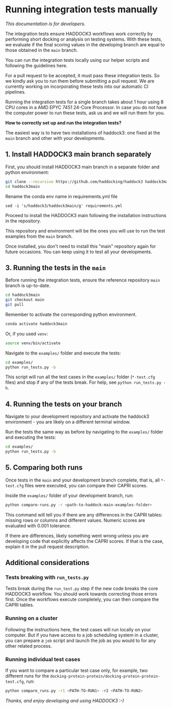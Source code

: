 # Running integration tests manually

*This documentation is for developers.*

The integration tests ensure HADDOCK3 workflows work correctly by performing
short docking or analysis on testing systems. With these tests, we evaluate if
the final scoring values in the developing branch are equal to those obtained in
the `main` branch.

You can run the integration tests locally using our helper scripts and
following the guidelines here.

For a pull request to be accepted, it must pass these integration tests. So we
kindly ask you to run them before submitting a pull request. We are currently
working on incorporating these tests into our automatic CI pipelines.

Running the integration tests for a single branch takes about 1 hour using 8 CPU
cores in a AMD EPYC 7451 24-Core Processor. In case you do not have the computer
power to run these tests, ask us and we will run them for you.

**How to correctly set up and run the integration tests?**

The easiest way is to have two installations of haddock3:
one fixed at the `main` branch and other with your developments.

## 1. Install HADDOCK3 main branch separately

First, you should install HADDOCK3 main branch in a separate folder and
python environment:

```bash
git clone --recursive https://github.com/haddocking/haddock3 haddock3main
cd haddock3main
```

Rename the conda env name in requirements.yml file

```
sed -i 's/haddock3/haddock3main/g' requirements.yml
```

Proceed to install the HADDOCK3 main following the installation
instructions in the repository.

This repository and environment will be the ones you will use to run the
test examples from the `main` branch.

Once installed, you don't need to install this "main" repository again for
future occasions. You can keep using it to test all your developments.

## 3. Running the tests in the `main`

Before running the integration tests, ensure the reference repository `main`
branch is up-to-date.

```bash
cd haddock3main
git checkout main
git pull
```

Remember to activate the corresponding python environment.

```bash
conda activate haddock3main
```

Or, if you used `venv`:

```bash
source venv/bin/activate
```

Navigate to the `examples/` folder and execute the tests:

```bash
cd examples/
python run_tests.py -b
```

This script will run all the test cases in the `examples/` folder (`*-test.cfg`
files) and stop if any of the tests break. For help, see `python run_tests.py
-h`.

## 4. Running the tests on your branch

Navigate to your development repository and activate the haddock3 environment -
you are likely on a different terminal window.

Run the tests the same way as before by navigating to the `examples/` folder and
executing the tests:

```bash
cd examples/
python run_tests.py -b
```

## 5. Comparing both runs

Once tests in the `main` and your development branch complete, that is, all
`*-test.cfg` files were executed, you can compare their CAPRI scores.

Inside the `examples/` folder of your development branch, run:

```bash
python compare-runs.py -r <path-to-haddock-main-examples-folder>
```

This command will tell you if there are any differences in the CAPRI tables:
missing rows or columns and different values. Numeric scores are evaluated with
0.001 tolerance.

If there are differences, likely something went wrong unless you are developing
code that explicitly affects the CAPRI scores. If that is the case, explain it
in the pull request description.

## Additional considerations

### Tests breaking with `run_tests.py`

Tests break during the `run_test.py` step if the new code breaks the core
HADDOCK3 workflow. You should work towards correcting those errors first. Once
the workflows execute completely, you can then compare the CAPRI tables.

### Running on a cluster

Following the instructions here, the test cases will run locally on your
computer. But if you have access to a job scheduling system in a cluster, you
can prepare a `job` script and launch the job as you would to for any other
related process.

### Running individual test cases

If you want to compare a particular test case only, for example, two different
runs for the `docking-protein-protein/docking-protein-protein-test.cfg`, run:

```bash
python compare_runs.py -r1 <PATH-TO-RUN1> -r2 <PATH-TO-RUN2>
```

*Thanks, and enjoy developing and using HADDOCK3 :-)*
